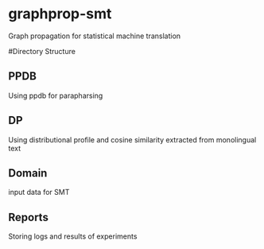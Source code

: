 graphprop-smt
=============
Graph propagation for statistical machine translation

#Directory Structure

## PPDB
Using ppdb for parapharsing

## DP
Using distributional profile and cosine similarity extracted from monolingual text

## Domain
input data for SMT 

## Reports 
Storing logs and results of experiments
 

